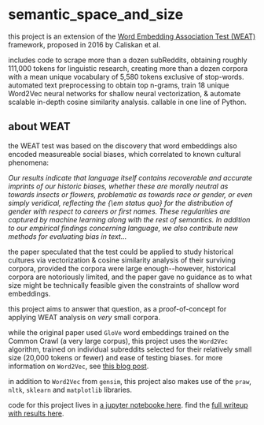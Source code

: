 # semantic_space_and_size

this project is an extension of the [Word Embedding Association Test (WEAT)](https://arxiv.org/abs/1608.07187) framework, proposed in 2016 by Caliskan et al.

includes code to scrape more than a dozen subReddits, obtaining roughly 111,000 tokens for linguistic research, creating more than a dozen corpora with a mean unique vocabulary of 5,580 tokens exclusive of stop-words. automated text preprocessing to obtain top n-grams, train 18 unique Word2Vec neural networks for shallow neural vectorization, & automate scalable in-depth cosine similarity analysis. callable in one line of Python.

## about WEAT

the WEAT test was based on the discovery that word embeddings also encoded measureable social biases, which correlated to known cultural phenomena:

*Our results indicate that language itself contains recoverable and accurate imprints of our historic biases, whether these are morally neutral as towards insects or flowers, problematic as towards race or gender, or even simply veridical, reflecting the {\em status quo} for the distribution of gender with respect to careers or first names. These regularities are captured by machine learning along with the rest of semantics. In addition to our empirical findings concerning language, we also contribute new methods for evaluating bias in text...*

the paper speculated that the test could be applied to study historical cultures via vectorization & cosine similarity analysis of their surviving corpora, provided the corpora were large enough--however, historical corpora are notoriously limited, and the paper gave no guidance as to what size might be technically feasible given the constraints of shallow word embeddings.

this project aims to answer that question, as a proof-of-concept for applying WEAT analysis on *very* small corpora.

while the original paper used `GloVe` word embeddings trained on the Common Crawl (a very large corpus), this project uses the `Word2Vec` algorithm, trained on individual subreddits selected for their relatively small size (20,000 tokens or fewer) and ease of testing biases. for more information on `Word2Vec`, see [this blog post](https://towardsdatascience.com/word2vec-explained-49c52b4ccb71).

in addition to `Word2Vec` from `gensim`, this project also makes use of the `praw`, `nltk`, `sklearn` and `matplotlib` libraries.

code for this project lives in [a jupyter notebooke here](https://anglesofattack.io/3/semantic_space_and_size.html). find the [full writeup with results here](https://github.com/disesdi/semantic_space_and_size/blob/fd2583ae637447ef383f6011531f79eae481b6a5/small_corpora_bias_analysis_1.ipynb).
